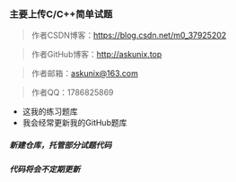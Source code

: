 ### 主要上传C/C++简单试题

> 作者CSDN博客：<https://blog.csdn.net/m0_37925202>

> 作者GitHub博客：<http://askunix.top>

> 作者邮箱：askunix@163.com

> 作者QQ：1786825869

- 这我的练习题库
- 我会经常更新我的GitHub题库

##### 新建仓库，托管部分试题代码
##### 代码将会不定期更新

